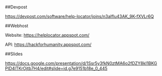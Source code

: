 ##Devpost

https://devpost.com/software/help-locator/joins/n3aIflu43AK_9K-fXVLr6Q

##Webhost

Website: https://helplocator.appspot.com/

API: https://hackforhumanity.appspot.com/

##Slides

https://docs.google.com/presentation/d/1Ssr5y3fkN0ztMA6o2fDZY8kI1BKGPID4lTKrOjtb7H4/edit#slide=id.g7e9151b18e_0_445

